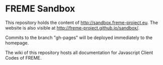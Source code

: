 # FREME Sandbox

This repository holds the content of http://sandbox.freme-project.eu. The website is also visible at 
http://freme-project.github.io/sandbox/.

Commits to the branch "gh-pages" will be deployed immediately to the homepage.

The wiki of this repository hosts all documentation for Javascript Client Codes of FREME.
